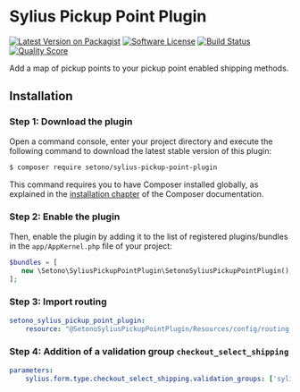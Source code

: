 # Sylius Pickup Point Plugin

[![Latest Version on Packagist][ico-version]][link-packagist]
[![Software License][ico-license]](LICENSE)
[![Build Status][ico-travis]][link-travis]
[![Quality Score][ico-code-quality]][link-code-quality]

Add a map of pickup points to your pickup point enabled shipping methods.

## Installation


### Step 1: Download the plugin

Open a command console, enter your project directory and execute the following command to download the latest stable version of this plugin:

```bash
$ composer require setono/sylius-pickup-point-plugin
```

This command requires you to have Composer installed globally, as explained in the [installation chapter](https://getcomposer.org/doc/00-intro.md) of the Composer documentation.


### Step 2: Enable the plugin

Then, enable the plugin by adding it to the list of registered plugins/bundles
in the `app/AppKernel.php` file of your project:

```php
$bundles = [
   new \Setono\SyliusPickupPointPlugin\SetonoSyliusPickupPointPlugin(),
];
```

### Step 3: Import routing

````yaml
setono_sylius_pickup_point_plugin:
    resource: "@SetonoSyliusPickupPointPlugin/Resources/config/routing.yml"
````

### Step 4: Addition of a validation group `checkout_select_shipping`

````yaml
parameters:
    sylius.form.type.checkout_select_shipping.validation_groups: ['sylius', 'checkout_select_shipping']
````

[ico-version]: https://img.shields.io/packagist/v/setono/sylius-pickup-point-plugin.svg?style=flat-square
[ico-license]: https://img.shields.io/badge/license-MIT-brightgreen.svg?style=flat-square
[ico-travis]: https://img.shields.io/travis/Setono/SyliusPickupPointPlugin/master.svg?style=flat-square
[ico-code-quality]: https://img.shields.io/scrutinizer/g/Setono/SyliusPickupPointPlugin.svg?style=flat-square

[link-packagist]: https://packagist.org/packages/setono/sylius-pickup-point-plugin
[link-travis]: https://travis-ci.org/Setono/SyliusPickupPointPlugin
[link-code-quality]: https://scrutinizer-ci.com/g/Setono/SyliusPickupPointPlugin
